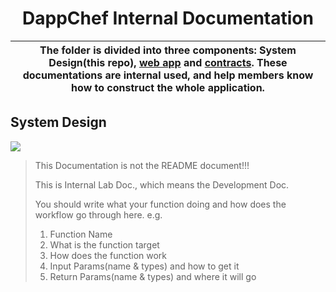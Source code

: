 <p align="center">
    <h1 align="center">
        DappChef Internal Documentation
    </h1>
</p>

| The folder is divided into three components: System Design(this repo), [web app](./web-app.md) and [contracts](./contracts.md). These documentations are internal used, and help members know how to construct the whole application. |
| ------------------------------------------------------------------------------------------------------------------------------------------------------------------------------------------------------------------------------------- |

## System Design

![](https://i.imgur.com/uoOE5Ur.png)

> This Documentation is not the README document!!!
>
> This is Internal Lab Doc., which means the Development Doc.
>
> You should write what your function doing and how does the workflow go through here.
> e.g.
>
> 1. Function Name
> 1. What is the function target
> 1. How does the function work
> 1. Input Params(name & types) and how to get it
> 1. Return Params(name & types) and where it will go
